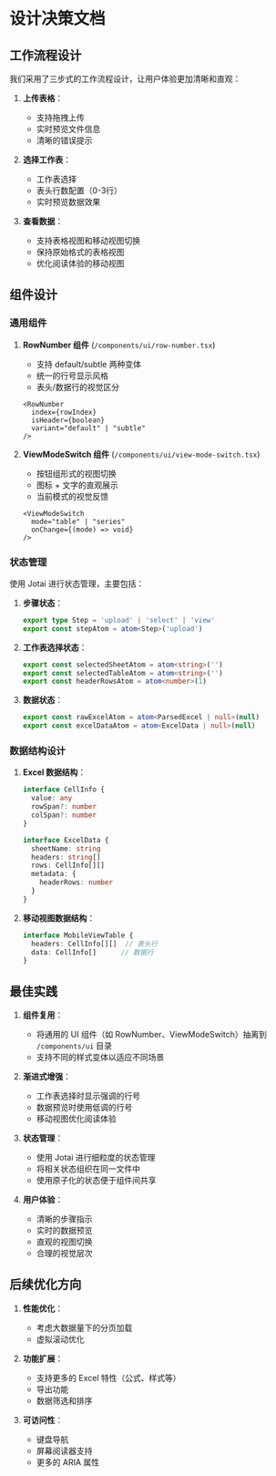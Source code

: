 # 设计决策文档

## 工作流程设计

我们采用了三步式的工作流程设计，让用户体验更加清晰和直观：

1. **上传表格**：
   - 支持拖拽上传
   - 实时预览文件信息
   - 清晰的错误提示

2. **选择工作表**：
   - 工作表选择
   - 表头行数配置（0-3行）
   - 实时预览数据效果

3. **查看数据**：
   - 支持表格视图和移动视图切换
   - 保持原始格式的表格视图
   - 优化阅读体验的移动视图

## 组件设计

### 通用组件

1. **RowNumber 组件** (`/components/ui/row-number.tsx`)
   - 支持 default/subtle 两种变体
   - 统一的行号显示风格
   - 表头/数据行的视觉区分
   ```tsx
   <RowNumber
     index={rowIndex}
     isHeader={boolean}
     variant="default" | "subtle"
   />
   ```

2. **ViewModeSwitch 组件** (`/components/ui/view-mode-switch.tsx`)
   - 按钮组形式的视图切换
   - 图标 + 文字的直观展示
   - 当前模式的视觉反馈
   ```tsx
   <ViewModeSwitch
     mode="table" | "series"
     onChange={(mode) => void}
   />
   ```

### 状态管理

使用 Jotai 进行状态管理，主要包括：

1. **步骤状态**：
   ```typescript
   export type Step = 'upload' | 'select' | 'view'
   export const stepAtom = atom<Step>('upload')
   ```

2. **工作表选择状态**：
   ```typescript
   export const selectedSheetAtom = atom<string>('')
   export const selectedTableAtom = atom<string>('')
   export const headerRowsAtom = atom<number>(1)
   ```

3. **数据状态**：
   ```typescript
   export const rawExcelAtom = atom<ParsedExcel | null>(null)
   export const excelDataAtom = atom<ExcelData | null>(null)
   ```

### 数据结构设计

1. **Excel 数据结构**：
   ```typescript
   interface CellInfo {
     value: any
     rowSpan?: number
     colSpan?: number
   }

   interface ExcelData {
     sheetName: string
     headers: string[]
     rows: CellInfo[][]
     metadata: {
       headerRows: number
     }
   }
   ```

2. **移动视图数据结构**：
   ```typescript
   interface MobileViewTable {
     headers: CellInfo[][]  // 表头行
     data: CellInfo[]      // 数据行
   }
   ```

## 最佳实践

1. **组件复用**：
   - 将通用的 UI 组件（如 RowNumber、ViewModeSwitch）抽离到 `/components/ui` 目录
   - 支持不同的样式变体以适应不同场景

2. **渐进式增强**：
   - 工作表选择时显示强调的行号
   - 数据预览时使用低调的行号
   - 移动视图优化阅读体验

3. **状态管理**：
   - 使用 Jotai 进行细粒度的状态管理
   - 将相关状态组织在同一文件中
   - 使用原子化的状态便于组件间共享

4. **用户体验**：
   - 清晰的步骤指示
   - 实时的数据预览
   - 直观的视图切换
   - 合理的视觉层次

## 后续优化方向

1. **性能优化**：
   - 考虑大数据量下的分页加载
   - 虚拟滚动优化

2. **功能扩展**：
   - 支持更多的 Excel 特性（公式、样式等）
   - 导出功能
   - 数据筛选和排序

3. **可访问性**：
   - 键盘导航
   - 屏幕阅读器支持
   - 更多的 ARIA 属性
